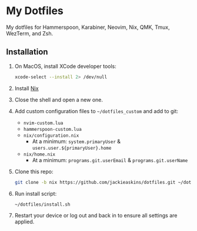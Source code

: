 # My Dotfiles

My dotfiles for Hammerspoon, Karabiner, Neovim, Nix, QMK, Tmux, WezTerm, and Zsh.

## Installation

1. On MacOS, install XCode developer tools:

   ```bash
   xcode-select --install 2> /dev/null
   ```

1. Install [Nix](https://nixos.org/download)

1. Close the shell and open a new one.

1. Add custom configuration files to `~/dotfiles_custom` and add to git:

   - `nvim-custom.lua`
   - `hammerspoon-custom.lua`
   - `nix/configuration.nix`
      - At a minimum: `system.primaryUser` & `users.user.${primaryUser}.home`
   - `nix/home.nix`
      - At a minimum: `programs.git.userEmail` & `programs.git.userName`

1. Clone this repo:

   ```bash
   git clone -b nix https://github.com/jackieaskins/dotfiles.git ~/dotfiles
   ```

1. Run install script:

   ```bash
   ~/dotfiles/install.sh
   ```

1. Restart your device or log out and back in to ensure all settings are applied.
